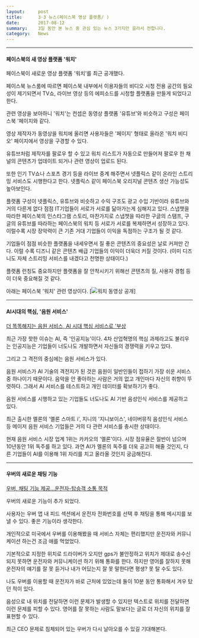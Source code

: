 ```yaml
---
layout:     post
title:      3·3 뉴스(페이스북 영상 플랫폼/ )
date:       2017-08-12
summary:    3일 동안 본 뉴스 중 관심 있는 뉴스 3가지만 골라서 전합니다.
category: 	News
---
```


- - -

#### 페이스북의 새 영상 플랫폼 '워치'

페이스북이 새로운 영상 플랫폼 '워치'를 최근 공개했다.

페이스북 뉴스룸에 따르면 페이스북 내부에서 이용자들의 비디오 시청 전용 공간의 필요성이 제기되면서
TV쇼, 라이브 영상 등의 에피소드를 시청할 플랫폼을 만들게 되었다고 한다. 

관련 영상을 보아하니 '워치'는 컨셉은 동영상 플랫폼 '유튜브'와 비슷하고 구성은 페이스북 '페이지와 같다.

영상 제작자가 동영상을 워치에 올리면 사용자들은 '페이지' 형태로 올라온 '워치 비디오' 페이지에서 영상을 구경할 수 있다.

유튜브처럼 제작자를 팔로우 할 수 있고 워치 리스트가 자동으로 만들어져 팔로우 한 채널의 콘텐츠가 업데이트 되거나 관련 영상이 업로드 된다.

또한 인기 TV쇼나 스포츠 경기 등을 라이브 중계 해주면서 넷플릭스 같이 온라인 스트리밍 서비스도 시행한다고 한다. 넷플릭스 같이 페이스북 오리지널 콘텐츠 생산 가능성도 높아보인다.

플랫폼 구성이 넷플릭스, 유튜브와 비슷하고 수익 구조도 광고 수입 기반이라 유튜브와 거의 다른게 없다 점점 IT기업들이 서로가 서로를 닮아가는게 심해지고 있다. 스냅챗을 따라한 페이스북의 인스타그램 스토리, 마찬가지로 스냅챗을 따라한 구글의 스탬프, 구글의 유튜브를 따라하는 페이스북의 워치 등 서로가 서로를 복제하면서 성장하고 있다. 이럴수록 시장 장악력이 큰 기존 거대 기업들이 이익을 독점하는 구조가 될 것 같다. 

기업들이 점점 비슷한 플랫폼을 내세우면서 질 좋은 콘텐츠의 중요성은 날로 커져만 간다. 이럴 수록 디즈니 같은 콘텐츠 배급 기업들의 이익이 더욱더 커질 것이다. (이미 디즈니도 자체 스트리밍 서비스를 내겠다고 천명한 상태이다.)

플랫폼 런칭도 중요하지만 플랫폼을 잘 안착시키기 위해선 콘텐츠의 질, 사용자 경험 등이 더욱 중요해질 것 같다.    

아래는 페이스북 '워치' 관련 영상이다.
[![워치 동영상 공개](http://img.youtube.com/vi/BsNBUe-NN7w/0.jpg)]

- - -

#### AI시대의 핵심, '음원 서비스'
[더 똑똑해지는 음원 서비스, AI 시대 핵심 서비스로 '부상](https://goo.gl/9RrNao)

최근 가장 핫한 이슈는 AI, 즉 '인공지능'이다.
4차 산업혁명의 핵심 과제라고도 불리우는 인공지능은 기업들이 너도나도 개발하면서 자신들의 경쟁력을 키우고 있다.

그리고 그 격전의 중심에는 음원 서비스가 있다.

음원 서비스가 AI 기술의 격전지가 된 것은 음원이 일반인들이 접하기 가장 쉬운 서비스 중 하나이기 때문이다.
음악을 안 좋아하는 사람은 거의 없고 개인마다 자신의 취향이 뚜렷하다. 그래서 AI 서비스를 테스트하고 개인 데이터를 확보하기가 좋다.

음원 서비스를 시행하고 있는 기업들도 너도나도 AI 기반 음성인식 서비스를 제공하고 있다.

최근 출시한 멜론의 '멜론 스마트 i', 지니의 '지니보이스', 네이버뮤직 음성인식 서비스 등 메이저 음원 서비스 기업들은 거의 다 관련 서비스를 충시한 상태이다. 

현재 음원 서비스 시장 업계 1위는 카카오의 '멜론'이다. 시장 점유율은 절반이 넘으며 10년동안 1위 독주를 하고 있다. 과연 AI가 멜론의 독주를 더욱 공고히 해줄 것인지, 다른 기업들이 AI를 이용해 1위 자리를 치고 올라올 것인지 궁금해진다.

- - - 

#### 우버의 새로운 채팅 기능
[우버, 채팅 기능 제공…운전자-탑승객 소통 목적](http://news.naver.com/main/read.nhn?mode=LSD&mid=shm&sid1=105&oid=092&aid=0002121345)

우버의 새로운 기능이 추가 되었다.

사용자는 우버 앱 내 피드 섹션에서 운전자 전화번호를 선택 후 채팅을 통해 메시지를 보낼 수 있다. 좋은 기능이라 생각한다. 

개인적으로 미국에서 우버를 이용해봤을 때 서비스 자체는 편리했지만 운전자와 커뮤니케이션 하는건 조금 애를 먹었었다. 

기본적으로 지정한 위치로 드라이버가 오지만 gps가 불안정하고 위치가 제대로 송수신 되지 못하면 운전자와 커뮤니케이션 하기 위해 통화를 한다.
하지만 영어를 잘하지 못해 운전자의 얘기를 잘 못 듣거나 내가 어딨는지 잘 못 말한다면 평생? 못 탈 수도 있다.

나도 우버를 이용할 때 운전자가 바로 근처에 있었는데 둘이 10분 동안 통화해서 겨우 탔던 적이 있다. 

음성으로 내 위치를 전달하면 이런 문제가 발생할 수 있지만 텍스트로 위치를 전달하면 이런 문제를 피할 수 있다. 영어를 잘 못하는 사람도 말보다는 글로 더 자신의 위치를 잘 표현할 수 있다. 

최근 CEO 문제로 침체되어 있는 우버가 다시 날아오를 수 있길 기대해본다.  